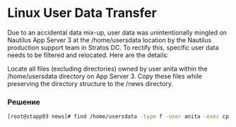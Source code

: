 # Linux User Data Transfer

Due to an accidental data mix-up, user data was unintentionally mingled on Nautilus App Server 3 at the /home/usersdata location by the Nautilus production support team in Stratos DC. To rectify this, specific user data needs to be filtered and relocated. Here are the details:

Locate all files (excluding directories) owned by user anita within the /home/usersdata directory on App Server 3. Copy these files while preserving the directory structure to the /news directory.

### Решение

```bash
[root@stapp03 news]# find /home/usersdata -type f -user anita -exec cp -p --parents {} /news \;

```
